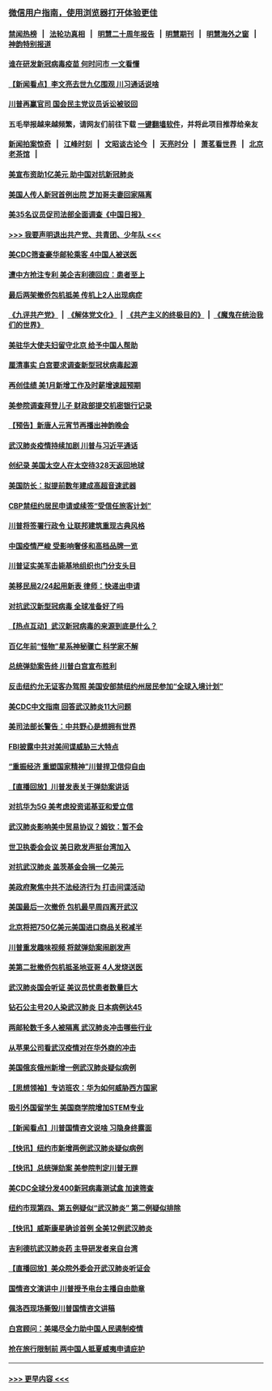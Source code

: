 ### [微信用户指南，使用浏览器打开体验更佳](https://github.com/gfw-breaker/banned-news1/blob/master/indexes/wechat-guide.md?t=0)
#### [禁闻热榜](热点新闻.md?t=0)  &nbsp;&nbsp;|&nbsp;&nbsp; [法轮功真相](https://github.com/gfw-breaker/truth/blob/master/README.md?t=0) &nbsp;&nbsp;|&nbsp;&nbsp; [明慧二十周年报告](https://github.com/gfw-breaker/mh-reports/blob/master/README.md?t=0) &nbsp;&nbsp;|&nbsp;&nbsp;[明慧期刊](https://github.com/gfw-breaker/mh-qikan) &nbsp;&nbsp;|&nbsp;&nbsp; [明慧海外之窗](https://github.com/gfw-breaker/mh-news/blob/master/README.md?t=0) &nbsp;&nbsp;|&nbsp;&nbsp; [神韵特别报道](https://github.com/gfw-breaker/mh-news/blob/master/shenyun.md?t=0)
#### [谁在研发新冠病毒疫苗 何时问市 一文看懂](../pages/nsc412/n11852840.md?t=02080911) 
#### [【新闻看点】李文亮去世九亿围观 川习通话说啥](../pages/nsc412/n11852360.md?t=02080911) 
#### [川普再赢官司 国会民主党议员诉讼被驳回](../pages/nsc412/n11852287.md?t=02080911) 
#### 五毛举报越来越频繁，请网友们前往下载 [一键翻墙软件](https://github.com/gfw-breaker/ssr-accounts)，并将此项目推荐给亲友
#### [新闻拍案惊奇](https://github.com/gfw-breaker/banned-news1/blob/master/pages/link4.md) &nbsp;&nbsp;|&nbsp;&nbsp; [江峰时刻](https://github.com/gfw-breaker/banned-news1/blob/master/pages/link4.md) &nbsp;&nbsp;|&nbsp;&nbsp; [文昭谈古论今](https://github.com/gfw-breaker/banned-news1/blob/master/pages/link4.md) &nbsp;&nbsp;|&nbsp;&nbsp; [天亮时分](https://github.com/gfw-breaker/banned-news1/blob/master/pages/link4.md) &nbsp;&nbsp;|&nbsp;&nbsp; [萧茗看世界](https://github.com/gfw-breaker/banned-news1/blob/master/pages/link4.md) &nbsp;&nbsp;|&nbsp;&nbsp; [北京老茶馆](https://github.com/gfw-breaker/banned-news1/blob/master/pages/link4.md) &nbsp;&nbsp;|&nbsp;&nbsp; 
#### [美宣布资助1亿美元 助中国对抗新冠肺炎](../pages/nsc412/n11852531.md?t=02080911) 
#### [美国人传人新冠首例出院 芝加哥夫妻回家隔离](../pages/nsc412/n11852452.md?t=02080911) 
#### [美35名议员促司法部全面调查《中国日报》](../pages/nsc412/n11852435.md?t=02080911) 
#### [>>> 我要声明退出共产党、共青团、少年队 <<<](https://github.com/begood0513/goodnews/blob/master/quit/letter.md) 
#### [美CDC筛查豪华邮轮乘客 4中国人被送医](../pages/nsc412/n11852085.md?t=02080911) 
#### [遭中方抢注专利 美企吉利德回应：患者至上](../pages/nsc412/n11852037.md?t=02080911) 
#### [最后两架撤侨包机抵美 传机上2人出现病症](../pages/nsc412/n11852173.md?t=02080911) 
#### [《九评共产党》](https://github.com/begood0513/9ping.md/blob/master/README.md) &nbsp;|&nbsp; [《解体党文化》](../../../../jtdwh.md/blob/master/README.md)  &nbsp;|&nbsp; [《共产主义的终极目的》](../../../../gczydzjmd.md/blob/master/README.md) &nbsp;|&nbsp; [《魔鬼在统治我们的世界》](../../../../mgztzwmdsj.md/blob/master/README.md) 
#### [美驻华大使夫妇留守北京 给予中国人帮助](../pages/nsc412/n11852165.md?t=02080911) 
#### [厘清事实 白宫要求调查新型冠状病毒起源](../pages/nsc412/n11852106.md?t=02080911) 
#### [再创佳绩 美1月新增工作及时薪增速超预期](../pages/nsc412/n11852174.md?t=02080911) 
#### [美参院调查拜登儿子 财政部提交机密银行记录](../pages/nsc412/n11851808.md?t=02080911) 
#### [【预告】新唐人元宵节再播出神韵晚会](../pages/nsc412/n11843192.md?t=02080911) 
#### [武汉肺炎疫情持续加剧 川普与习近平通话](../pages/nsc412/n11851613.md?t=02080911) 
#### [创纪录 美国太空人在太空待328天返回地球](../pages/nsc412/n11851266.md?t=02080911) 
#### [美国防长：拟提前数年建成高超音速武器](../pages/nsc412/n11850959.md?t=02080911) 
#### [CBP禁纽约居民申请或续签“受信任旅客计划”](../pages/nsc412/n11850857.md?t=02080911) 
#### [川普将签署行政令 让联邦建筑重现古典风格](../pages/nsc412/n11850654.md?t=02080911) 
#### [中国疫情严峻 受影响奢侈和高档品牌一览](../pages/nsc412/n11850319.md?t=02080911) 
#### [川普证实美军击毙基地组织也门分支头目](../pages/nsc412/n11850383.md?t=02080911) 
#### [美移民局2/24起用新表 律师：快递出申请](../pages/nsc412/n11848220.md?t=02080911) 
#### [对抗武汉新型冠病毒 全球准备好了吗](../pages/nsc412/n11850142.md?t=02080911) 
#### [【热点互动】武汉新冠病毒的来源到底是什么？](../pages/nsc412/n11849749.md?t=02080911) 
#### [百亿年前“怪物”星系神秘骤亡 科学家不解](../pages/nsc412/n11849863.md?t=02080911) 
#### [总统弹劾案告终 川普白宫宣布胜利](../pages/nsc412/n11849985.md?t=02080911) 
#### [反击纽约允无证客办驾照  美国安部禁纽约州居民参加“全球入境计划”](../pages/nsc412/n11849828.md?t=02080911) 
#### [美CDC中文指南 回答武汉肺炎11大问题](../pages/nsc412/n11849703.md?t=02080911) 
#### [美司法部长警告：中共野心是想拥有世界](../pages/nsc412/n11849769.md?t=02080911) 
#### [FBI披露中共对美间谍威胁三大特点](../pages/nsc412/n11849700.md?t=02080911) 
#### [“重振经济 重塑国家精神”川普捍卫信仰自由](../pages/nsc412/n11849641.md?t=02080911) 
#### [【直播回放】川普发表关于弹劾案讲话](../pages/nsc412/n11849472.md?t=02080911) 
#### [对抗华为5G 美考虑投资诺基亚和爱立信](../pages/nsc412/n11849510.md?t=02080911) 
#### [武汉肺炎影响美中贸易协议？姆钦：暂不会](../pages/nsc412/n11849497.md?t=02080911) 
#### [世卫执委会会议 美日欧发声挺台湾加入](../pages/nsc412/n11849433.md?t=02080911) 
#### [对抗武汉肺炎 盖茨基金会捐一亿美元](../pages/nsc412/n11848953.md?t=02080911) 
#### [美政府聚焦中共不法经济行为 打击间谍活动](../pages/nsc412/n11849322.md?t=02080911) 
#### [美国最后一次撤侨 包机最早周四离开武汉](../pages/nsc412/n11849395.md?t=02080911) 
#### [北京将把750亿美元美国进口商品关税减半](../pages/nsc412/n11848896.md?t=02080911) 
#### [川普重发趣味视频 将就弹劾案闹剧发声](../pages/nsc412/n11848715.md?t=02080911) 
#### [美第二批撤侨包机抵圣地亚哥 4人发烧送医](../pages/nsc412/n11847923.md?t=02080911) 
#### [武汉肺炎国会听证 美议员忧患者数量巨大](../pages/nsc412/n11844851.md?t=02080911) 
#### [钻石公主号20人染武汉肺炎 日本病例达45](../pages/nsc412/n11847823.md?t=02080911) 
#### [两邮轮数千多人被隔离 武汉肺炎冲击哪些行业](../pages/nsc412/n11847456.md?t=02080911) 
#### [从苹果公司看武汉疫情对在华外商的冲击](../pages/nsc412/n11847586.md?t=02080911) 
#### [美国俄亥俄州新增一例武汉肺炎疑似病例](../pages/nsc412/n11847714.md?t=02080911) 
#### [【思想领袖】专访班农：华为如何威胁西方国家](../pages/nsc412/n11847306.md?t=02080911) 
#### [吸引外国留学生 美国商学院增加STEM专业](../pages/nsc412/n11847417.md?t=02080911) 
#### [【新闻看点】川普国情咨文说啥 习隐身终露面](../pages/nsc412/n11847016.md?t=02080911) 
#### [【快讯】纽约市新增两例武汉肺炎疑似病例](../pages/nsc412/n11847250.md?t=02080911) 
#### [【快讯】总统弹劾案 美参院判定川普无罪](../pages/nsc412/n11847316.md?t=02080911) 
#### [美CDC全球分发400新冠病毒测试盒 加速筛查](../pages/nsc412/n11847260.md?t=02080911) 
#### [纽约市现第四、第五例疑似“武汉肺炎”   第二例疑似排除](../pages/nsc412/n11847332.md?t=02080911) 
#### [【快讯】威斯康星确诊首例 全美12例武汉肺炎](../pages/nsc412/n11847162.md?t=02080911) 
#### [吉利德抗武汉肺炎药 主导研发者来自台湾](../pages/nsc412/n11847064.md?t=02080911) 
#### [【直播回放】美众院外委会开武汉肺炎听证会](../pages/nsc412/n11846727.md?t=02080911) 
#### [国情咨文演讲中 川普授予电台主播自由勋章](../pages/nsc412/n11846815.md?t=02080911) 
#### [佩洛西现场撕毁川普国情咨文讲稿](../pages/nsc412/n11846724.md?t=02080911) 
#### [白宫顾问：美竭尽全力助中国人民遏制疫情](../pages/nsc412/n11846756.md?t=02080911) 
#### [抢在旅行限制前 两中国人抵夏威夷申请庇护](../pages/nsc412/n11846866.md?t=02080911) 

----
#### [ >>> 更早内容 <<< ](../indexes/nsc412-earlier.md)
